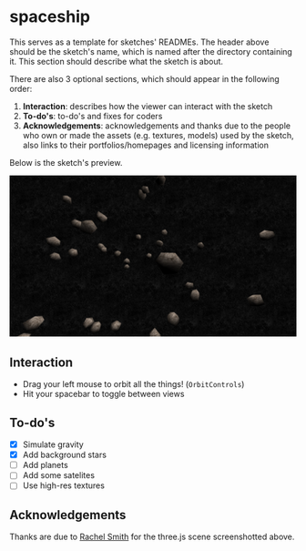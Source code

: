 # spaceship

This serves as a template for sketches' READMEs. The header above should be the
sketch's name, which is named after the directory containing it. This section
should describe what the sketch is about.

There are also 3 optional sections, which should appear in the following order:

1. **Interaction**: describes how the viewer can interact with the sketch
2. **To-do's**: to-do's and fixes for coders
3. **Acknowledgements**: acknowledgements and thanks due to the people who own
   or made the assets (e.g. textures, models) used by the sketch, also links to
   their portfolios/homepages and licensing information

Below is the sketch's preview.

![thumbnail](thumbnail.png)

## Interaction

- Drag your left mouse to orbit all the things! (`OrbitControls`)
- Hit your spacebar to toggle between views

## To-do's

- [x] Simulate gravity
- [x] Add background stars
- [ ] Add planets
- [ ] Add some satelites
- [ ] Use high-res textures

## Acknowledgements

[link]: https://codepen.io/rachsmith/

Thanks are due to [Rachel Smith][link] for the three.js scene screenshotted
above.
